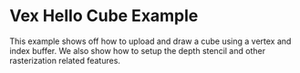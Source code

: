 # Vex Hello Cube Example

This example shows off how to upload and draw a cube using a vertex and index buffer.
We also show how to setup the depth stencil and other rasterization related features.